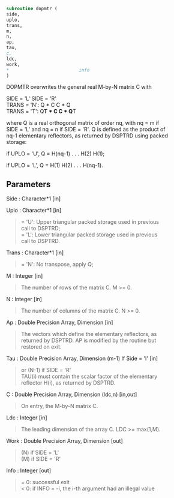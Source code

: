 ```fortran  
subroutine dopmtr (  
side,  
uplo,  
trans,  
m,  
n,  
ap,  
tau,  
c,  
ldc,  
work,  
*                          info  
)  
```  
  
DOPMTR overwrites the general real M-by-N matrix C with  
  
SIDE = 'L'     SIDE = 'R'  
TRANS = 'N':      Q * C          C * Q  
TRANS = 'T':      Q**T * C       C * Q**T  
  
where Q is a real orthogonal matrix of order nq, with nq = m if  
SIDE = 'L' and nq = n if SIDE = 'R'. Q is defined as the product of  
nq-1 elementary reflectors, as returned by DSPTRD using packed  
storage:  
  
if UPLO = 'U', Q = H(nq-1) . . . H(2) H(1);  
  
if UPLO = 'L', Q = H(1) H(2) . . . H(nq-1).  
  
## Parameters  
Side : Character*1 [in]  
  
Uplo : Character*1 [in]  
> = 'U': Upper triangular packed storage used in previous  
> call to DSPTRD;  
> = 'L': Lower triangular packed storage used in previous  
> call to DSPTRD.  
  
Trans : Character*1 [in]  
> = 'N':  No transpose, apply Q;  
  
M : Integer [in]  
> The number of rows of the matrix C. M >= 0.  
  
N : Integer [in]  
> The number of columns of the matrix C. N >= 0.  
  
Ap : Double Precision Array, Dimension [in]  
> The vectors which define the elementary reflectors, as  
> returned by DSPTRD.  AP is modified by the routine but  
> restored on exit.  
  
Tau : Double Precision Array, Dimension (m-1) If Side = 'l' [in]  
> or (N-1) if SIDE = 'R'  
> TAU(i) must contain the scalar factor of the elementary  
> reflector H(i), as returned by DSPTRD.  
  
C : Double Precision Array, Dimension (ldc,n) [in,out]  
> On entry, the M-by-N matrix C.  
  
Ldc : Integer [in]  
> The leading dimension of the array C. LDC >= max(1,M).  
  
Work : Double Precision Array, Dimension [out]  
> (N) if SIDE = 'L'  
> (M) if SIDE = 'R'  
  
Info : Integer [out]  
> = 0:  successful exit  
> < 0:  if INFO = -i, the i-th argument had an illegal value  
  
